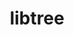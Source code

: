 ---
title: "libtree"
layout: cache
categories: [package, develop]
meta: {"compilers": ["apple-clang@16.0.0", "gcc@10.2.1", "gcc@10.5.0", "gcc@13.3.0"], "num_specs": 8, "num_specs_by_stack": {"developer-tools-aarch64-linux-gnu": 3, "developer-tools-darwin": 1, "developer-tools-manylinux2014": 1, "developer-tools-x86_64_v3-linux-gnu": 3, "root": 8}, "oss": ["centos7", "rhel8", "sequoia"], "platforms": ["darwin", "linux"], "stacks": ["developer-tools-aarch64-linux-gnu", "developer-tools-darwin", "developer-tools-manylinux2014", "developer-tools-x86_64_v3-linux-gnu", "root"], "targets": ["aarch64", "x86_64_v3"], "versions": ["3.1.1"]}
spec_details: [{"compiler": "gcc@10.5.0", "hash": "4upiqk2w37x5hc32hq7y7pbgyembt6xc", "os": "centos7", "platform": "linux", "size": "-", "stacks": ["developer-tools-x86_64_v3-linux-gnu", "root"], "target": "x86_64_v3", "variants": ["build_system=makefile"], "versions": ["3.1.1"]}, {"compiler": "gcc@10.2.1", "hash": "7oggsroknmqja4v4vehjay7t7u5sluqk", "os": "centos7", "platform": "linux", "size": "-", "stacks": ["developer-tools-manylinux2014", "root"], "target": "x86_64_v3", "variants": ["build_system=makefile"], "versions": ["3.1.1"]}, {"compiler": "gcc@13.3.0", "hash": "ilelv4i5ihogecit5fbqmvt4hnb3fmif", "os": "rhel8", "platform": "linux", "size": "-", "stacks": ["developer-tools-aarch64-linux-gnu", "root"], "target": "aarch64", "variants": ["build_system=makefile"], "versions": ["3.1.1"]}, {"compiler": "apple-clang@16.0.0", "hash": "menlw6mnwbnlng57z4zvk3lndgclwyf3", "os": "sequoia", "platform": "darwin", "size": "-", "stacks": ["developer-tools-darwin", "root"], "target": "aarch64", "variants": ["build_system=makefile"], "versions": ["3.1.1"]}, {"compiler": "gcc@13.3.0", "hash": "ncuaeq6uq7livlmrrk3sv5rbtohrff4t", "os": "rhel8", "platform": "linux", "size": "-", "stacks": ["developer-tools-aarch64-linux-gnu", "root"], "target": "aarch64", "variants": ["build_system=makefile"], "versions": ["3.1.1"]}, {"compiler": "gcc@13.3.0", "hash": "o7sxuwn5nmjoqarbt3geusygjxym4uev", "os": "rhel8", "platform": "linux", "size": "-", "stacks": ["developer-tools-aarch64-linux-gnu", "root"], "target": "aarch64", "variants": ["build_system=makefile"], "versions": ["3.1.1"]}, {"compiler": "gcc@10.5.0", "hash": "podobrhpzzbjybcgpwiutpd4k5rtvxh5", "os": "centos7", "platform": "linux", "size": "-", "stacks": ["developer-tools-x86_64_v3-linux-gnu", "root"], "target": "x86_64_v3", "variants": ["build_system=makefile"], "versions": ["3.1.1"]}, {"compiler": "gcc@10.5.0", "hash": "z7nlv4byuxerzyfurboauds3xfwt2efi", "os": "centos7", "platform": "linux", "size": "-", "stacks": ["developer-tools-x86_64_v3-linux-gnu", "root"], "target": "x86_64_v3", "variants": ["build_system=makefile"], "versions": ["3.1.1"]}]
---